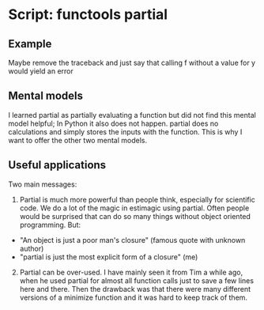 # Script: functools partial

## Example

Maybe remove the traceback and just say that calling f without a value for y would yield
an error

## Mental models

I learned partial as partially evaluating a function but did not find this mental model
helpful; In Python it also does not happen. partial does no calculations and simply
stores the inputs with the function. This is why I want to offer the other two mental
models.

## Useful applications

Two main messages:

1. Partial is much more powerful than people think, especially for scientific code. We
   do a lot of the magic in estimagic using partial. Often people would be surprised
   that can do so many things without object oriented programming. But:

- "An object is just a poor man's closure" (famous quote with unknown author)
- "partial is just the most explicit form of a closure" (me)

2. Partial can be over-used. I have mainly seen it from Tim a while ago, when he used
   partial for almost all function calls just to save a few lines here and there. Then
   the drawback was that there were many different versions of a minimize function and
   it was hard to keep track of them.
